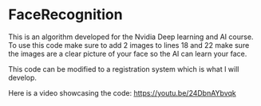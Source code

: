 # FaceRecognition
This is an algorithm developed for the Nvidia Deep learning and AI course. To use this code make sure to add 2 images to lines 18 and 22 make sure the images are a clear picture of your face so the AI can learn your face.

This code can be modified to a registration system which is what I will develop.

Here is a video showcasing the code:
  https://youtu.be/24DbnAYbvqk

